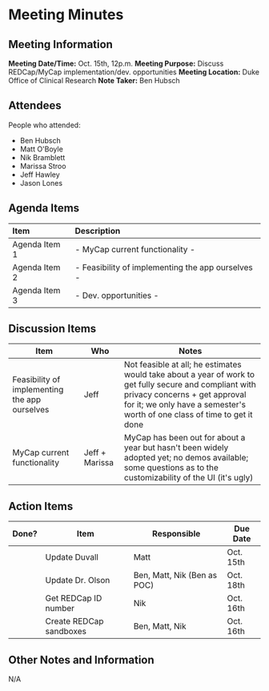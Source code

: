 # Meeting Minutes

## Meeting Information

__Meeting Date/Time:__ Oct. 15th, 12p.m.
__Meeting Purpose:__ Discuss REDCap/MyCap implementation/dev. opportunities 
__Meeting Location:__ Duke Office of Clinical Research
__Note Taker:__ Ben Hubsch


## Attendees

People who attended:
- Ben Hubsch
- Matt O'Boyle
- Nik Bramblett
- Marissa Stroo
- Jeff Hawley
- Jason Lones

## Agenda Items

| Item | Description |
|:----|:----|
|Agenda Item 1 | - MyCap current functionality - |
|Agenda Item 2 | - Feasibility of implementing the app ourselves - |
|Agenda Item 3 | - Dev. opportunities - |


## Discussion Items

| Item | Who | Notes |
| ---- | ---- | ---- |
| Feasibility of implementing the app ourselves | Jeff | Not feasible at all; he estimates would take about a year of work to get fully secure and compliant with privacy concerns + get approval for it; we only have a semester's worth of one class of time to get it done |
| MyCap current functionality | Jeff + Marissa | MyCap has been out for about a year but hasn't been widely adopted yet; no demos available; some questions as to the customizability of the UI (it's ugly) |


## Action Items

| Done? | Item | Responsible | Due Date |
| ---- | ---- | ---- | ---- |
| | Update Duvall | Matt | Oct. 15th |
| | Update Dr. Olson | Ben, Matt, Nik (Ben as POC) | Oct. 18th |
| | Get REDCap ID number | Nik | Oct. 16th |
| | Create REDCap sandboxes | Ben, Matt, Nik | Oct. 16th |


## Other Notes and Information

N/A
